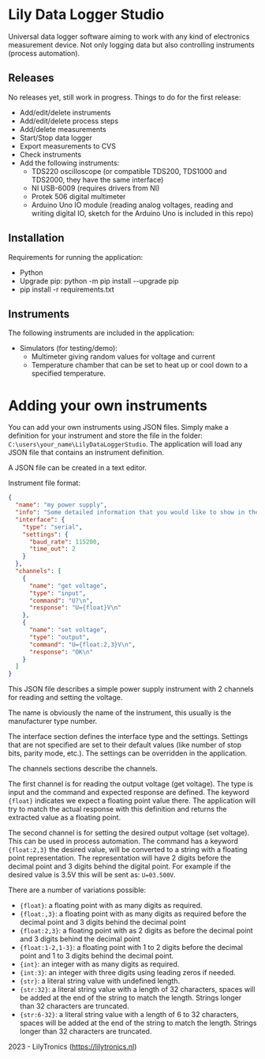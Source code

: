 # Lily Data Logger Studio

Universal data logger software aiming to work with any kind of electronics measurement device.
Not only logging data but also controlling instruments (process automation).

## Releases

No releases yet, still work in progress.
Things to do for the first release:

* Add/edit/delete instruments
* Add/edit/delete process steps
* Add/delete measurements
* Start/Stop data logger
* Export measurements to CVS
* Check instruments
* Add the following instruments:
  * TDS220 oscilloscope (or compatible TDS200, TDS1000 and TDS2000, they have the same interface)
  * NI USB-6009 (requires drivers from NI)
  * Protek 506 digital multimeter
  * Arduino Uno IO module (reading analog voltages, reading and writing digital IO, sketch for the Arduino Uno is included in this repo)

 
## Installation

Requirements for running the application:

* Python
* Upgrade pip: python -m pip install --upgrade pip
* pip install -r requirements.txt


## Instruments

The following instruments are included in the application:
* Simulators (for testing/demo):
  * Multimeter giving random values for voltage and current
  * Temperature chamber that can be set to heat up or cool down to a specified temperature.


# Adding your own instruments

You can add your own instruments using JSON files. Simply make a definition for your instrument and store the file in
the folder: `C:\users\your_name\LilyDataLoggerStudio`.
The application will load any JSON file that contains an instrument definition.

A JSON file can be created in a text editor.

Instrument file format:

```json
{
  "name": "my power supply",
  "info": "Some detailed information that you would like to show in the application when editing the instrument",
  "interface": {
    "type": "serial",
    "settings": {
      "baud_rate": 115200,
      "time_out": 2
    }
  },
  "channels": [
    {
      "name": "get voltage",
      "type": "input",
      "command": "U?\n",
      "response": "U={float}V\n"
    },
    {
      "name": "set voltage",
      "type": "output",
      "command": "U={float:2,3}V\n",
      "response": "OK\n"
    }
  ]
}
```

This JSON file describes a simple power supply instrument with 2 channels for reading and setting the voltage.

The name is obviously the name of the instrument, this usually is the manufacturer type number.

The interface section defines the interface type and the settings.
Settings that are not specified are set to their default values (like number of stop bits, parity mode, etc.).
The settings can be overridden in the application.

The channels sections describe the channels.

The first channel is for reading the output voltage (get voltage).
The type is input and the command and expected response are defined.
The keyword `{float}` indicates we expect a floating point value there.
The application will try to match the actual response with this definition and returns the extracted value as a floating point.

The second channel is for setting the desired output voltage (set voltage). This can be used in process automation.
The command has a keyword `{float:2,3}` the desired value, will be converted to a string with a floating point representation.
The representation will have 2 digits before the decimal point and 3 digits behind the digital point.
For example if the desired value is 3.5V this will be sent as: `U=03.500V`.

There are a number of variations possible:

* `{float}`: a floating point with as many digits as required.
* `{float:,3}`: a floating point with as many digits as required before the decimal point and 3 digits behind the decimal point
* `{float:2,3}`: a floating point with as 2 digits as before the decimal point and 3 digits behind the decimal point
* `{float:1-2,1-3}`: a floating point with 1 to 2 digits before the decimal point and 1 to 3 digits behind the decimal point.
* `{int}`: an integer with as many digits as required.
* `{int:3}`: an integer with three digits using leading zeros if needed.
* `{str}`: a literal string value with undefined length.
* `{str:32}`: a literal string value with a length of 32 characters, spaces will be added at the end of the string to match the length.
  Strings longer than 32 characters are truncated.
* `{str:6-32}`: a literal string value with a length of 6 to 32 characters, spaces will be added at the end of the string to match the length.
  Strings longer than 32 characters are truncated.

2023 - LilyTronics (https://lilytronics.nl)

